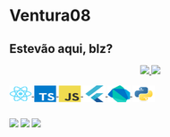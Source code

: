 # Ventura08

<div>
    <h2>Estevão aqui, blz?</h2>
  </div>
  <div align="center">
    <a href="https://github.com/Ventura08">
    <img height="170em" src="https://github-readme-stats.vercel.app/api?username=Ventura08&show_icons=true&theme=city_lights&include_all_commits=true&count_private=true"/>
    <img height="180em" src="https://github-readme-stats.vercel.app/api/top-langs/?username=Ventura08&layout=compact&langs_count=7&theme=city_lights"/>
  </div>
  <div style="display: inline_block"><br>
    <img align="center" alt="" height="30" width="40" src="https://raw.githubusercontent.com/devicons/devicon/master/icons/react/react-original.svg">
    <img align="center" alt="" height="30" width="40" src="https://raw.githubusercontent.com/devicons/devicon/master/icons/typescript/typescript-original.svg">
    <img align="center" alt="" height="30" width="40" src="https://raw.githubusercontent.com/devicons/devicon/master/icons/javascript/javascript-original.svg">
    <img align="center" alt="" height="30" width="40" src="https://raw.githubusercontent.com/devicons/devicon/master/icons/flutter/flutter-original.svg">
    <img align="center" alt="" height="30" width="40" src="https://raw.githubusercontent.com/devicons/devicon/master/icons/dart/dart-original.svg">
    <img align="center" alt="" height="30" width="40" src="https://raw.githubusercontent.com/devicons/devicon/master/icons/python/python-original.svg">

  </div>
    
   ##
    
    
  <div>
    <a href="https://www.instagram.com/ventura_1314/" target="_blank"><img src="https://img.shields.io/badge/-Instagram-%23E4405F?style=for-the-badge&logo=instagram&logoColor=white" target="_blank"></a>
    <a href = "mailto:boaventuraestevao08@gmail.com"><img src="https://img.shields.io/badge/-Gmail-%23333?style=for-the-badge&logo=gmail&logoColor=white" target="_blank"></a>
    <a href="https://www.linkedin.com/in/estevao-boaventura/" target="_blank"><img src="https://img.shields.io/badge/-LinkedIn-%230077B5?style=for-the-     badge&logo=linkedin&logoColor=white" target="_blank"></a>
   
  </div>
